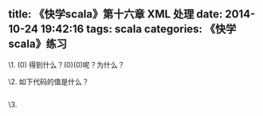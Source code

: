 title: 《快学scala》第十六章 XML 处理
date: 2014-10-24 19:42:16
tags: scala
categories: 《快学scala》练习
---

\1. <fred/>(0) 得到什么？<fred/>(0)(0)呢？为什么？

\2. 如下代码的值是什么？

```

```
\3. 
